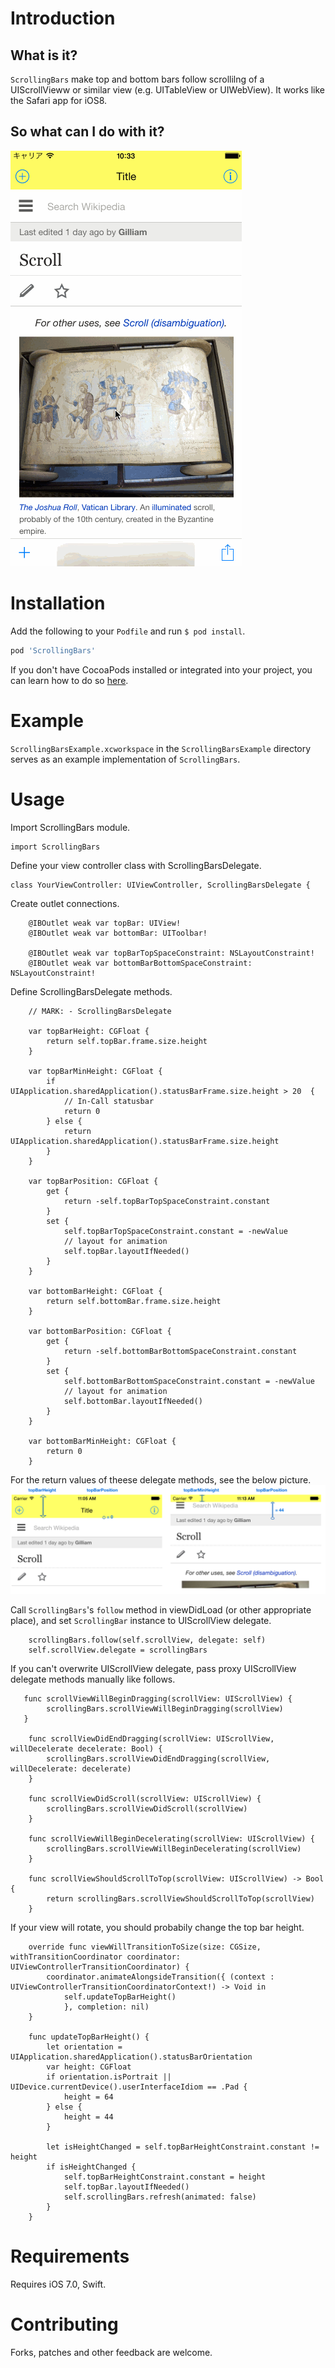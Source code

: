 # Introduction

## What is it?

`ScrollingBars` make top and bottom bars follow scrollilng of a UIScrollVieww or similar view (e.g. UITableView or UIWebView). It works like the Safari app for iOS8.

## So what can I do with it?

![](ScreenShots/ScreenShot1.gif)

# Installation

Add the following to your `Podfile` and run `$ pod install`.

``` ruby
pod 'ScrollingBars'
```

If you don't have CocoaPods installed or integrated into your project, you can learn how to do so [here](http://cocoapods.org).

# Example

`ScrollingBarsExample.xcworkspace` in the `ScrollingBarsExample` directory serves as an example implementation of `ScrollingBars`. 

# Usage


Import ScrollingBars module.

```
import ScrollingBars
```


Define your view controller class with ScrollingBarsDelegate.

```
class YourViewController: UIViewController, ScrollingBarsDelegate {
```

Create outlet connections.

```
    @IBOutlet weak var topBar: UIView!
    @IBOutlet weak var bottomBar: UIToolbar!

    @IBOutlet weak var topBarTopSpaceConstraint: NSLayoutConstraint!
    @IBOutlet weak var bottomBarBottomSpaceConstraint: NSLayoutConstraint!
```

Define ScrollingBarsDelegate methods.

```
    // MARK: - ScrollingBarsDelegate
    
    var topBarHeight: CGFloat {
        return self.topBar.frame.size.height
    }
    
    var topBarMinHeight: CGFloat {
        if UIApplication.sharedApplication().statusBarFrame.size.height > 20  {
            // In-Call statusbar
            return 0
        } else {
            return UIApplication.sharedApplication().statusBarFrame.size.height
        }
    }

    var topBarPosition: CGFloat {
        get {
            return -self.topBarTopSpaceConstraint.constant
        }
        set {
            self.topBarTopSpaceConstraint.constant = -newValue
            // layout for animation
            self.topBar.layoutIfNeeded()
        }
    }

    var bottomBarHeight: CGFloat {
        return self.bottomBar.frame.size.height
    }
    
    var bottomBarPosition: CGFloat {
        get {
            return -self.bottomBarBottomSpaceConstraint.constant
        }
        set {
            self.bottomBarBottomSpaceConstraint.constant = -newValue
            // layout for animation
            self.bottomBar.layoutIfNeeded()
        }
    }

    var bottomBarMinHeight: CGFloat {
        return 0
    }
```
For the return values of theese delegate methods, see the below picture.
![](ScreenShots/values.png)


Call `ScrollingBars`'s `follow` method in viewDidLoad (or other appropriate place), and set `ScrollingBar` instance to UIScrollView delegate.

```
    scrollingBars.follow(self.scrollView, delegate: self)
    self.scrollView.delegate = scrollingBars
```

If you can't overwrite UIScrollView delegate, pass proxy UIScrollView delegate methods manually like follows.
```
   func scrollViewWillBeginDragging(scrollView: UIScrollView) {
        scrollingBars.scrollViewWillBeginDragging(scrollView)
   }

    func scrollViewDidEndDragging(scrollView: UIScrollView, willDecelerate decelerate: Bool) {
        scrollingBars.scrollViewDidEndDragging(scrollView, willDecelerate: decelerate)
    }

    func scrollViewDidScroll(scrollView: UIScrollView) {
        scrollingBars.scrollViewDidScroll(scrollView)
    }

    func scrollViewWillBeginDecelerating(scrollView: UIScrollView) {
        scrollingBars.scrollViewWillBeginDecelerating(scrollView)
    }

    func scrollViewShouldScrollToTop(scrollView: UIScrollView) -> Bool {
        return scrollingBars.scrollViewShouldScrollToTop(scrollView)
    }
```


If your view will rotate, you should probabily change the top bar height.

```
    override func viewWillTransitionToSize(size: CGSize, withTransitionCoordinator coordinator: UIViewControllerTransitionCoordinator) {
        coordinator.animateAlongsideTransition({ (context : UIViewControllerTransitionCoordinatorContext!) -> Void in
            self.updateTopBarHeight()
            }, completion: nil)
    }

    func updateTopBarHeight() {
        let orientation = UIApplication.sharedApplication().statusBarOrientation
        var height: CGFloat
        if orientation.isPortrait || UIDevice.currentDevice().userInterfaceIdiom == .Pad {
            height = 64
        } else {
            height = 44
        }

        let isHeightChanged = self.topBarHeightConstraint.constant != height
        if isHeightChanged {
            self.topBarHeightConstraint.constant = height
            self.topBar.layoutIfNeeded()
            self.scrollingBars.refresh(animated: false)
        }
    }
```

# Requirements

Requires iOS 7.0, Swift.

# Contributing

Forks, patches and other feedback are welcome.
